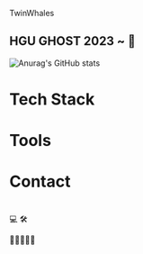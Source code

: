 TwinWhales

## HGU GHOST 2023 ~ 👻 

![Anurag's GitHub stats](https://github-readme-stats.vercel.app/api?username=Twin_Whales&show_icons=true&theme=cobalt)

# Tech Stack

# Tools

# Contact

# 

💻
🛠

📖📗📕📘📙
